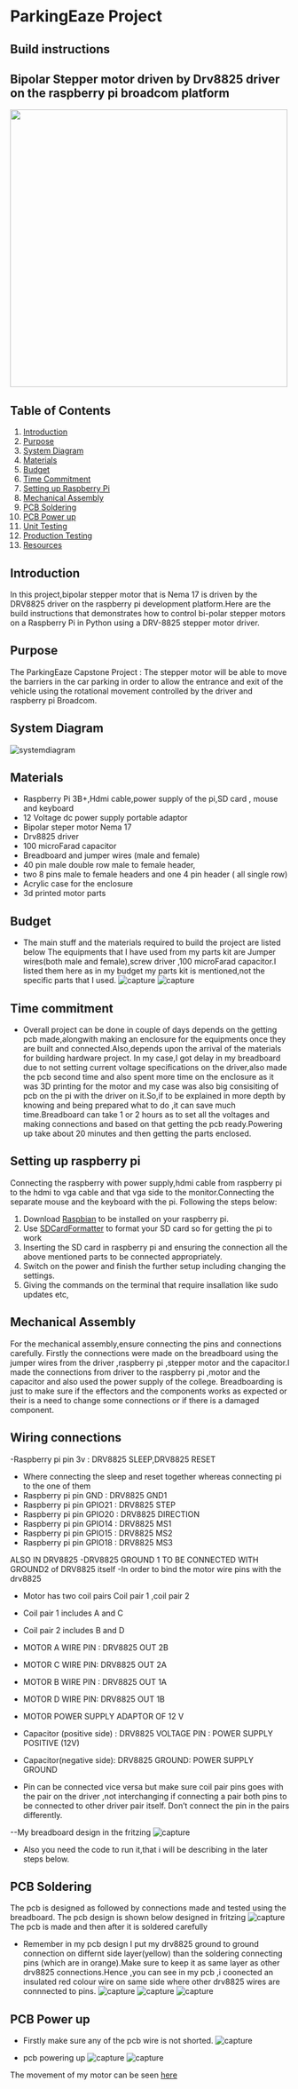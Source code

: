 # ParkingEaze Project
## Build instructions
## Bipolar Stepper motor driven by Drv8825 driver on the raspberry pi broadcom platform
<img src="https://raw.githubusercontent.com/NavkiranKaur/ParkingEaze/master/images/build1img.jpg" width="500" height="500">

## Table of Contents
1. [Introduction](#introduction)
2. [Purpose](#purpose)
3. [System Diagram](#system-Diagram)
4. [Materials](#materials)
5. [Budget](#budget)
6. [Time Commitment](#time-Commitment)
7. [Setting up Raspberry Pi](#setting-Up-Raspberry-Pi)
8. [Mechanical Assembly](#mechanical-Assembly)
9. [PCB Soldering](#pcb-Soldering)
10. [PCB Power up](#pcb-power-up)
11. [Unit Testing](#unit-Testing)
12. [Production Testing](#production-Testing)
13. [Resources](#resources)

##  Introduction
In this project,bipolar stepper motor that is Nema 17 is driven by the DRV8825 driver on the raspberry pi development platform.Here are the build instructions that demonstrates how to control bi-polar stepper motors on a Raspberry Pi in Python using a DRV-8825 stepper motor driver.

## Purpose
The ParkingEaze Capstone Project : The stepper motor will be able to move the barriers in the car parking in order to allow the entrance and exit of the vehicle using the rotational movement controlled by the driver and raspberry pi Broadcom.

## System Diagram 
![systemdiagram](https://raw.githubusercontent.com/NavkiranKaur/ParkingEaze/master/images/sysDiagram.PNG)

## Materials
- Raspberry Pi 3B+,Hdmi cable,power supply of the pi,SD card , mouse and keyboard
- 12 Voltage dc power supply portable adaptor
- Bipolar steper motor Nema 17
- Drv8825 driver
- 100 microFarad capacitor
- Breadboard and jumper wires (male and female)
- 40 pin male double row male to female header, 
- two 8 pins male to female headers and one 4 pin header ( all single row)
- Acrylic case for the enclosure 
- 3d printed motor parts

## Budget
- The main stuff and the materials required to build the project are listed below
The equipments that I have used from my parts kit are Jumper wires(both male and female),screw driver ,100 microFarad capacitor.I listed them here as in my budget my parts kit is mentioned,not the specific parts that I used.
![capture](https://raw.githubusercontent.com/NavkiranKaur/ParkingEaze/master/images/CaptureBudget1.PNG)
![capture](https://raw.githubusercontent.com/NavkiranKaur/ParkingEaze/master/images/Captureb2.PNG)

## Time commitment
- Overall project can be done in couple of days depends on the getting pcb made,alongwith making an enclosure for the equipments once they are built and connected.Also,depends upon the arrival of the materials for building hardware project.
In my case,I got delay in my breadboard due to not setting current voltage specifications on the driver,also made the pcb second time and also spent more time on the enclosure as it was 3D printing for the motor and my case was also big consisiting of pcb on the pi with the driver on it.So,if to be explained in more depth by knowing and being prepared what to do ,it can save much time.Breadboard can take 1 or 2 hours as to set all the voltages and making connections and based on that getting the pcb ready.Powering up take about 20 minutes and then getting the parts enclosed.

## Setting up raspberry pi
Connecting the raspberry with power supply,hdmi cable from raspberry pi to the hdmi to vga cable and that vga side to the monitor.Connecting the separate mouse and the keyboard with the pi.
Following the steps below:
1. Download [Raspbian](https://www.raspberrypi.org/downloads/) to be installed on your raspberry pi.
2. Use [SDCardFormatter](https://www.sdcard.org/downloads/formatter_4/) to format your SD card so for getting the pi to work
3. Inserting the SD card in raspberry pi and ensuring the connection all the above mentioned parts to be connected appropriately.
4. Switch on the power and finish the further setup including changing the settings.
5. Giving the commands on the terminal that require insallation like sudo updates etc,

## Mechanical Assembly
For the mechanical assembly,ensure connecting the pins and connections carefully.
Firstly the connections were made on the breadboard using the jumper wires from the driver ,raspberry pi ,stepper motor and the capacitor.I made the connections from driver to the raspberry pi ,motor and the capacitor and also used the power supply of the college. Breadboarding is just to make sure if the effectors and the components works as expected or their is a need to change some connections or if there is a damaged component.

## Wiring connections
-Raspberry pi pin 3v : DRV8825 SLEEP,DRV8825 RESET 
- Where connecting the sleep and reset together whereas connecting pi to the one of them
- Raspberry pi pin GND : DRV8825 GND1
- Raspberry pi pin GPIO21 : DRV8825 STEP
- Raspberry pi pin GPIO20 : DRV8825 DIRECTION
- Raspberry pi pin GPIO14 : DRV8825 MS1
- Raspberry pi pin GPIO15 : DRV8825 MS2
- Raspberry pi pin GPIO18 : DRV8825 MS3

ALSO IN DRV8825
-DRV8825 GROUND 1 TO BE CONNECTED WITH GROUND2 of DRV8825 itself
-In order to bind the motor wire pins with the drv8825
- Motor has two coil pairs Coil pair 1 ,coil pair 2
- Coil pair 1 includes A and C
- Coil pair 2 includes B and D
- MOTOR A WIRE PIN : DRV8825 OUT 2B
- MOTOR C WIRE  PIN: DRV8825 OUT 2A
- MOTOR B WIRE PIN : DRV8825  OUT 1A
- MOTOR D WIRE  PIN: DRV8825  OUT 1B

- MOTOR POWER SUPPLY ADAPTOR OF 12 V
- Capacitor (positive side) : DRV8825 VOLTAGE PIN : POWER SUPPLY POSITIVE (12V)
- Capacitor(negative side): DRV8825 GROUND: POWER SUPPLY GROUND

- Pin can be connected vice versa but make sure coil pair pins goes with the pair on the driver ,not interchanging if connecting a pair both pins to be connected to other driver pair itself. Don’t connect the pin in the pairs differently.

--My breadboard design in the fritzing
![capture](https://raw.githubusercontent.com/NavkiranKaur/ParkingEaze/master/images/breadboard_final.png)
<!--![capture](https://raw.githubusercontent.com/NavkiranKaur/ParkingEaze/master/images/bread2.jpg)
![capture](https://raw.githubusercontent.com/NavkiranKaur/ParkingEaze/master/images/bread3.jpg) -->

- Also you need the code to run it,that i will be describing in the later steps below.

## PCB Soldering
The pcb is designed as followed by connections made and tested using the breadboard.
The pcb design is shown below designed in fritzing
![capture](https://raw.githubusercontent.com/NavkiranKaur/ParkingEaze/master/images/pcb_final.png)
The pcb is made and then after it is soldered carefully
- Remember in my pcb design I put my drv8825 ground to ground connection on differnt side layer(yellow) than the soldering connecting pins (which are in orange).Make sure to keep it as same layer as other drv8825 connections.Hence ,you can see in my pcb ,i coonected an insulated red colour wire on same side where other drv8825 wires are connnected to pins.
![capture](https://raw.githubusercontent.com/NavkiranKaur/ParkingEaze/master/images/IMG-1160.jpg)
![capture](https://raw.githubusercontent.com/NavkiranKaur/ParkingEaze/master/images/IMG-1159.jpg)
![capture](https://raw.githubusercontent.com/NavkiranKaur/ParkingEaze/master/images/IMG-1161.jpg)

## PCB Power up
- Firstly make sure any of the pcb wire is not shorted.
![capture](https://raw.githubusercontent.com/NavkiranKaur/ParkingEaze/master/images/overload.jpg)

- pcb powering up 
![capture](https://raw.githubusercontent.com/NavkiranKaur/ParkingEaze/master/images/motorworkpcb.jpg)
![capture](https://raw.githubusercontent.com/NavkiranKaur/ParkingEaze/master/images/blogm.jpg)

The movement of my motor can be seen [here](https://github.com/NavkiranKaur/ParkingEaze/blob/master/images/IMG-0766.mov)










